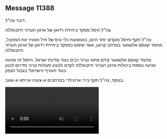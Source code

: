 ## Message 11388

דובר צה"ל:

צה"ל חיסל מפקד ביחידת רדואן של ארגון הטרור חיזבאללה

צה"ל תקף וחיסל מוקדם יותר היום, באמצעות כלי טיס של חיל האוויר את המחבל, מחמד קאסם אלשאער במרחב קרעון, אשר שימש כמפקד ביחידת רדואן של ארגון הטרור חיזבאללה.

מחמד קאסם אלשאער קידם מתווי טרור רבים כנגד מדינת ישראל. חיסול זה מהווה פגיעה נוספת ביכולות ארגון הטרור חיזבאללה לקדם ולבצע פעולות טרור מדרום לבנון כנגד העורף הישראלי בגבול הצפון.

בנוסף, צה"ל תקף בירי ארטילרי במרחבים א-צוונה ועייתא א-שעב.

![Video](11388/11388_media.mp4)
